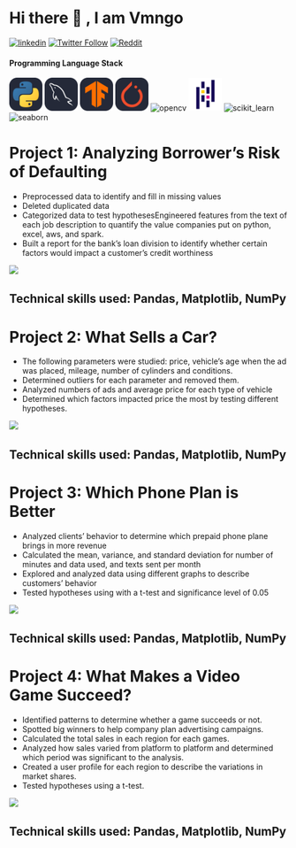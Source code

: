 # Hi there 👋 , I am Vmngo
[![linkedin](https://img.shields.io/badge/linkedin-%230077B5.svg?style=for-the-badge&logo=linkedin&logoColor=white)](https://www.linkedin.com/in/hailedaniel/)
[![Twitter Follow](https://img.shields.io/twitter/follow/Dhaile?color=1DA1F2&logo=twitter&style=for-the-badge)](#)
[![Reddit](https://img.shields.io/badge/Reddit-%23FF4500.svg?style=for-the-badge&logo=Reddit&logoColor=white)](https://www.reddit.com/user/daniel_sys)

#### Programming Language Stack
<p align="left"> <img src="https://raw.githubusercontent.com/tandpfun/skill-icons/a50fa57465e82a1147fa512fb3d64cc5902df578/icons/Python-Dark.svg" alt="python" title="python" width="60" height="60"/> <img src="https://raw.githubusercontent.com/tandpfun/skill-icons/a50fa57465e82a1147fa512fb3d64cc5902df578/icons/MySQL-Dark.svg" alt="SQL" title="SQL" width="60" height="60"/>
<img src="https://raw.githubusercontent.com/tandpfun/skill-icons/a50fa57465e82a1147fa512fb3d64cc5902df578/icons/TensorFlow-Dark.svg" alt="Tensorflow" title="Tensor Flow" width="60" height="60"/>
 <img src="https://raw.githubusercontent.com/tandpfun/skill-icons/a50fa57465e82a1147fa512fb3d64cc5902df578/icons/PyTorch-Dark.svg" alt="Py TOrch" title="Py torch" width="60" height="60"/>
<img src="https://www.vectorlogo.zone/logos/opencv/opencv-icon.svg" alt="opencv" width="60" height="60"/>
<img src="https://raw.githubusercontent.com/devicons/devicon/2ae2a900d2f041da66e950e4d48052658d850630/icons/pandas/pandas-original.svg" alt="pandas" width="60" height="60"/> 
<img src="https://upload.wikimedia.org/wikipedia/commons/0/05/Scikit_learn_logo_small.svg" alt="scikit_learn" width="60" height="60"/> 
<img src="https://seaborn.pydata.org/_images/logo-mark-lightbg.svg" alt="seaborn" width="60" height="60"/> </a> </p>



# Project 1: Analyzing Borrower’s Risk of Defaulting
* Preprocessed data to identify and fill in missing values
* Deleted duplicated data
* Categorized data to test hypothesesEngineered features from the text of each job description to quantify the value companies put on python, excel, aws, and spark. 
* Built a report for the bank’s loan division to identify whether certain factors would impact a customer’s credit worthiness 


![](https://github.com/vmngo/Images/blob/main/Picture1.png)

Technical skills used: <strong>Pandas, Matplotlib, NumPy</strong>
--------------

# Project 2: What Sells a Car?
* The following parameters were studied: price, vehicle’s age when the ad was placed, mileage, number of cylinders and conditions.
* Determined outliers for each parameter and removed them.
* Analyzed numbers of ads and average price for each type of vehicle  
* Determined which factors impacted price the most by testing different hypotheses.


![](https://github.com/vmngo/Images/blob/main/Picture2.png)

Technical skills used: <strong>Pandas, Matplotlib, NumPy</strong>
--------------
# Project 3: Which Phone Plan is Better
* Analyzed clients’ behavior to determine which prepaid phone plane brings in more revenue
* Calculated the mean, variance, and standard deviation for number of minutes and data used, and texts sent per month 
* Explored and analyzed data using different graphs to describe customers’ behavior
* Tested hypotheses using with a t-test and significance level of 0.05

![](https://github.com/vmngo/Images/blob/main/Picture3.png)

Technical skills used: <strong>Pandas, Matplotlib, NumPy</strong>
--------------
# Project 4: What Makes a Video Game Succeed?
* Identified patterns to determine whether a game succeeds or not.
* Spotted big winners to help company plan advertising campaigns.
* Calculated the total sales in each region for each games.
* Analyzed how sales varied from platform to platform and determined which period was significant to the analysis.
* Created a user profile for each region to describe the variations in market shares.
* Tested hypotheses using a t-test.

![](https://github.com/vmngo/Images/blob/main/Picture4.png)

Technical skills used: <strong>Pandas, Matplotlib, NumPy</strong>
--------------

